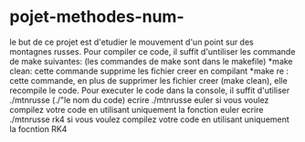 # pojet-methodes-num-
le but de ce projet est d'etudier le mouvement d'un point sur des montagnes russes. 
Pour compiler ce code, il suffit d'untiliser les commande de  make suivantes: (les commandes de make sont dans le makefile) 
*make clean: cette commande supprime les fichier creer en compilant 
*make re : cette commande, en plus de supprimer les fichier creer (make clean), elle recompile le code. 
Pour executer le code dans la console, il suffit d'utiliser ./mtnrusse (./"le nom du code)
ecrire ./mtnrusse euler si vous voulez compilez votre code en utilisant uniquement la fonction euler 
ecrire ./mtnrusse rk4 si vous voulez compilez votre code en utilisant uniquement la focntion RK4  

